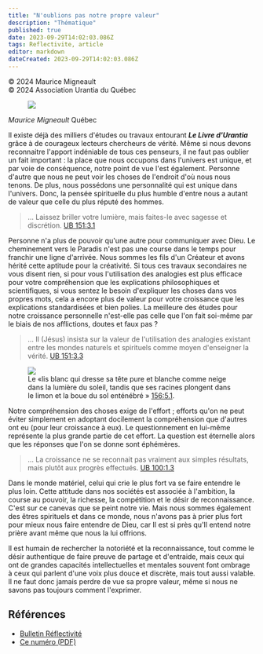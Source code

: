 ```yaml
---
title: "N'oublions pas notre propre valeur"
description: "Thématique"
published: true
date: 2023-09-29T14:02:03.086Z
tags: Reflectivite, article
editor: markdown
dateCreated: 2023-09-29T14:02:03.086Z
---
```


<p class="v-card v-sheet theme--light grey lighten-3 px-2">© 2024 Maurice Migneault<br>© 2024 Association Urantia du Québec</p>

<figure id="Figure_1" class="image urantiapedia image-style-align-left">
<img src="/image/article/Reflectivite/Maurice_Migneault.jpg">
</figure>

_Maurice Migneault_
Québec

Il existe déjà des milliers d'études ou travaux entourant ***Le Livre d'Urantia*** grâce à de courageux lecteurs chercheurs de vérité. Même si nous devons reconnaitre l'apport indéniable de tous ces penseurs, il ne faut pas oublier un fait important : la place que nous occupons dans l'univers est unique, et par voie de conséquence, notre point de vue l'est également. Personne d'autre que nous ne peut voir les choses de l'endroit d'où nous nous tenons. De plus, nous possédons une personnalité qui est unique dans l'univers. Donc, la pensée spirituelle du plus humble d'entre nous a autant de valeur que celle du plus réputé des hommes.

> ... Laissez briller votre lumière, mais faites-le avec sagesse et discrétion. [UB 151:3.1](/fr/The_Urantia_Book/151#p3_1)

Personne n'a plus de pouvoir qu'une autre pour communiquer avec Dieu. Le cheminement vers le Paradis n'est pas une course dans le temps pour franchir une ligne d'arrivée. Nous sommes les fils d'un Créateur et avons hérité cette aptitude pour la créativité. Si tous ces travaux secondaires ne vous disent rien, si pour vous l'utilisation des analogies est plus efficace pour votre compréhension que les explications philosophiques et scientifiques, si vous sentez le besoin d'expliquer les choses dans vos propres mots, cela a encore plus de valeur pour votre croissance que les explications standardisées et bien polies. La meilleure des études pour notre croissance personnelle n'est-elle pas celle que l'on fait soi-même par le biais de nos afflictions, doutes et faux pas ?

> ... Il (Jésus) insista sur la valeur de l'utilisation des analogies existant entre les mondes naturels et spirituels comme moyen d'enseigner la vérité. [UB 151:3.3](/fr/The_Urantia_Book/151#p3_3)

<figure id="Figure_2" class="image urantiapedia image-style-align-left">
<img src="/image/article/Reflectivite/2024_02/009.jpg">
<figcaption>Le «lis blanc qui dresse sa tête pure et blanche comme neige dans la lumière du soleil, tandis que ses racines plongent dans le limon et la boue du sol enténébré » <a href="/fr/The_Urantia_Book/156#p5_1">156:5.1</a>.</figcaption>
</figure>

Notre compréhension des choses exige de l'effort ; efforts qu'on ne peut éviter simplement en adoptant docilement la compréhension que d'autres ont eu (pour leur croissance à eux). Le questionnement en lui-même représente la plus grande partie de cet effort. La question est éternelle alors que les réponses que l'on se donne sont éphémères.
<br style="clear:both;"/>

> ... La croissance ne se reconnait pas vraiment aux simples résultats, mais plutôt aux progrès effectués. [UB 100:1.3](/fr/The_Urantia_Book/100#p1_3)

Dans le monde matériel, celui qui crie le plus fort va se faire entendre le plus loin. Cette attitude dans nos sociétés est associée à l'ambition, la course au pouvoir, la richesse, la compétition et le désir de reconnaissance. C'est sur ce canevas que se peint notre vie. Mais nous sommes également des êtres spirituels et dans ce monde, nous n'avons pas à prier plus fort pour mieux nous faire entendre de Dieu, car Il est si près qu'Il entend notre prière avant même que nous la lui offrions.

Il est humain de rechercher la notoriété et la reconnaissance, tout comme le désir authentique de faire preuve de partage et d'entraide, mais ceux qui ont de grandes capacités intellectuelles et mentales souvent font ombrage à ceux qui parlent d'une voix plus douce et discrète, mais tout aussi valable. Il ne faut donc jamais perdre de vue sa propre valeur, même si nous ne savons pas toujours comment l'exprimer.

## Références

- [Bulletin Réflectivité](https://www.urantia-quebec.ca/publications/reflectivite)
- [Ce numéro (PDF)](https://urantia-quebec.s3.ca-central-1.amazonaws.com/documents/Reflectivite-fevrier-2024.pdf)